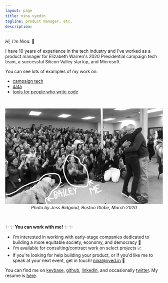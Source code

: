```yaml
---
layout: page
title: nina vyedin
tagline: product manager, etc.
description: 
---
```


_Hi, I'm Nina._ 👋 

I have 10 years of experience in the tech industry and I've worked as a product manager for Elizabeth Warren's 2020 Presidential campaign tech team, a successful Silicon Valley startup, and Microsoft. 

You can see lots of examples of my work on:

* [campaign tech](/pages/campaigns.html)
* [data](/pages/data.html)
* [tools for people who write code](/pages/devtools.html)

<br/>

<p align="center"><img src="/assets/images/globe_bw.jpeg" alt="Photo by Jess Bidgood, Boston Globe, March 2020" width="600"/><br/>
<i>Photo by Jess Bidgood, Boston Globe, March 2020</i></p>

<br/>

✨ ✨ **You can work with me!** ✨ ✨ 

* I'm interested in working with early-stage companies dedicated to building a more equitable society, economy, and democracy 💪 
* I'm available for consulting/contract work on select projects 📈
* If you're looking for help building your product, or if you'd like me to speak at your next event, get in touch! [nina@vyed.in](mailto:nina@vyed.in) 💌 

You can find me on [keybase](https://keybase.io/vyedin), [github](https://github.com/vyedin), [linkedin](https://www.linkedin.com/in/vyedin/), and occasionally [twitter](https://twitter.com/vyedin). My resume is [here](/assets/resumes/nina-resume-2021.pdf).
